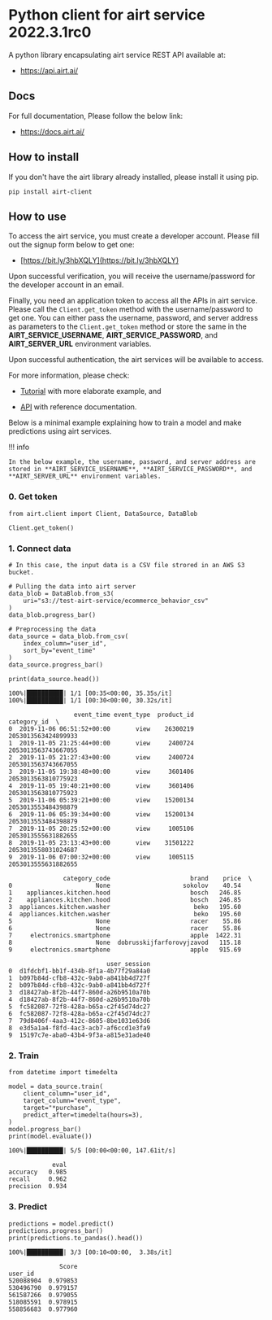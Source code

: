 # Python client for airt service 2022.3.1rc0

A python library encapsulating airt service REST API available at:

- <a href="https://api.airt.ai/docs" target="_blank">https://api.airt.ai/</a>

## Docs

For full documentation, Please follow the below link:

- <a href="https://docs.airt.ai" target="_blank">https://docs.airt.ai/</a>


## How to install

If you don't have the airt library already installed, please install it using pip.


```console
pip install airt-client
```

## How to use

To access the airt service, you must create a developer account. Please fill out the signup form below to get one:

- [https://bit.ly/3hbXQLY](https://bit.ly/3hbXQLY)

Upon successful verification, you will receive the username/password for the developer account in an email. 

Finally, you need an application token to access all the APIs in airt service. Please call the `Client.get_token` method with the username/password to get one. You 
can either pass the username, password, and server address as parameters to the `Client.get_token` method or store the same in the **AIRT_SERVICE_USERNAME**, 
**AIRT_SERVICE_PASSWORD**, and **AIRT_SERVER_URL** environment variables.

Upon successful authentication, the airt services will be available to access.
    
For more information, please check:

- [Tutorial](https://docs.airt.ai/Tutorial/) with more elaborate example, and

- [API](https://docs.airt.ai/API/client/Client/) with reference documentation.

Below is a minimal example explaining how to train a model and make predictions using airt services. 

!!! info

	In the below example, the username, password, and server address are stored in **AIRT_SERVICE_USERNAME**, **AIRT_SERVICE_PASSWORD**, and **AIRT_SERVER_URL** environment variables.


### 0. Get token


```
from airt.client import Client, DataSource, DataBlob

Client.get_token()
```

### 1. Connect data


```
# In this case, the input data is a CSV file strored in an AWS S3 bucket.

# Pulling the data into airt server
data_blob = DataBlob.from_s3(
    uri="s3://test-airt-service/ecommerce_behavior_csv"
)
data_blob.progress_bar()

# Preprocessing the data
data_source = data_blob.from_csv(
    index_column="user_id",
    sort_by="event_time"
)
data_source.progress_bar()

print(data_source.head())
```

    100%|██████████| 1/1 [00:35<00:00, 35.35s/it]
    100%|██████████| 1/1 [00:30<00:00, 30.32s/it]

                      event_time event_type  product_id          category_id  \
    0  2019-11-06 06:51:52+00:00       view    26300219  2053013563424899933   
    1  2019-11-05 21:25:44+00:00       view     2400724  2053013563743667055   
    2  2019-11-05 21:27:43+00:00       view     2400724  2053013563743667055   
    3  2019-11-05 19:38:48+00:00       view     3601406  2053013563810775923   
    4  2019-11-05 19:40:21+00:00       view     3601406  2053013563810775923   
    5  2019-11-06 05:39:21+00:00       view    15200134  2053013553484398879   
    6  2019-11-06 05:39:34+00:00       view    15200134  2053013553484398879   
    7  2019-11-05 20:25:52+00:00       view     1005106  2053013555631882655   
    8  2019-11-05 23:13:43+00:00       view    31501222  2053013558031024687   
    9  2019-11-06 07:00:32+00:00       view     1005115  2053013555631882655   
    
                   category_code                      brand    price  \
    0                       None                    sokolov    40.54   
    1    appliances.kitchen.hood                      bosch   246.85   
    2    appliances.kitchen.hood                      bosch   246.85   
    3  appliances.kitchen.washer                       beko   195.60   
    4  appliances.kitchen.washer                       beko   195.60   
    5                       None                      racer    55.86   
    6                       None                      racer    55.86   
    7     electronics.smartphone                      apple  1422.31   
    8                       None  dobrusskijfarforovyjzavod   115.18   
    9     electronics.smartphone                      apple   915.69   
    
                               user_session  
    0  d1fdcbf1-bb1f-434b-8f1a-4b77f29a84a0  
    1  b097b84d-cfb8-432c-9ab0-a841bb4d727f  
    2  b097b84d-cfb8-432c-9ab0-a841bb4d727f  
    3  d18427ab-8f2b-44f7-860d-a26b9510a70b  
    4  d18427ab-8f2b-44f7-860d-a26b9510a70b  
    5  fc582087-72f8-428a-b65a-c2f45d74dc27  
    6  fc582087-72f8-428a-b65a-c2f45d74dc27  
    7  79d8406f-4aa3-412c-8605-8be1031e63d6  
    8  e3d5a1a4-f8fd-4ac3-acb7-af6ccd1e3fa9  
    9  15197c7e-aba0-43b4-9f3a-a815e31ade40  


    


### 2. Train


```
from datetime import timedelta

model = data_source.train(
    client_column="user_id",
    target_column="event_type",
    target="*purchase",
    predict_after=timedelta(hours=3),
)
model.progress_bar()
print(model.evaluate())
```

    100%|██████████| 5/5 [00:00<00:00, 147.61it/s]

                eval
    accuracy   0.985
    recall     0.962
    precision  0.934


    


### 3. Predict


```
predictions = model.predict()
predictions.progress_bar()
print(predictions.to_pandas().head())
```

    100%|██████████| 3/3 [00:10<00:00,  3.38s/it]

                  Score
    user_id            
    520088904  0.979853
    530496790  0.979157
    561587266  0.979055
    518085591  0.978915
    558856683  0.977960


    

